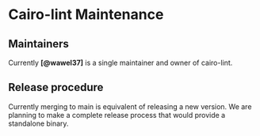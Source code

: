 <h1 style="border-bottom: 0;">Cairo-lint Maintenance</h1>

## Maintainers

Currently **[@wawel37]** is a single maintainer and owner of cairo-lint.

## Release procedure

Currently merging to main is equivalent of releasing a new version. We are planning to make a complete release process that would provide a standalone binary.
